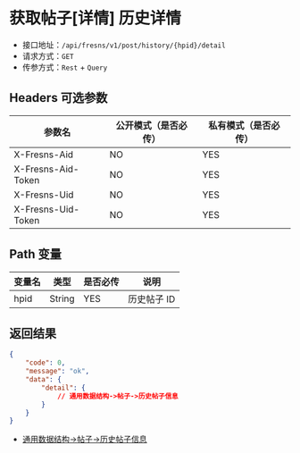 # 获取帖子[详情] 历史详情

- 接口地址：`/api/fresns/v1/post/history/{hpid}/detail`
- 请求方式：`GET`
- 传参方式：`Rest` + `Query`

## Headers 可选参数

| 参数名 | 公开模式（是否必传） | 私有模式（是否必传） |
| --- | --- | --- |
| X-Fresns-Aid | NO | YES |
| X-Fresns-Aid-Token | NO | YES |
| X-Fresns-Uid | NO | YES |
| X-Fresns-Uid-Token | NO | YES |

## Path 变量

| 变量名 | 类型 | 是否必传 | 说明 |
| --- | --- | --- | --- |
| hpid | String | YES | 历史帖子 ID |

## 返回结果

```json
{
    "code": 0,
    "message": "ok",
    "data": {
        "detail": {
            // 通用数据结构->帖子->历史帖子信息
        }
    }
}
```

- [通用数据结构->帖子->历史帖子信息](../../reference/data/post.md#历史帖子信息)
